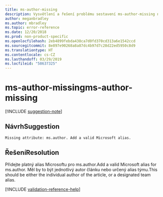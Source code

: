 ```yaml
---
title: ms-author-missing
description: Vysvětlení a řešení problému sestavení ms-author-missing na webu Docs
author: meganbradley
ms.author: mbradley
ms.topic: error-reference
ms.date: 12/20/2018
ms.prod: non-product-specific
ms.openlocfilehash: 2eb4899febda438ca7d0fd370cd313a6e1542ccd
ms.sourcegitcommit: 8e897e90268a8a87dc4b97d7c28d22ed5950c8d9
ms.translationtype: HT
ms.contentlocale: cs-CZ
ms.lasthandoff: 03/29/2019
ms.locfileid: "58637325"
---
```

# <a name="ms-author-missing"></a><span data-ttu-id="68114-103">ms-author-missing</span><span class="sxs-lookup"><span data-stu-id="68114-103">ms-author-missing</span></span>

[!INCLUDE [suggestion-note](includes/suggestion-note.md)]

## <a name="suggestion"></a><span data-ttu-id="68114-104">Návrh</span><span class="sxs-lookup"><span data-stu-id="68114-104">Suggestion</span></span>

`Missing attribute: ms.author. Add a valid Microsoft alias.`

## <a name="resolution"></a><span data-ttu-id="68114-105">Řešení</span><span class="sxs-lookup"><span data-stu-id="68114-105">Resolution</span></span>

<span data-ttu-id="68114-106">Přidejte platný alias Microsoftu pro ms.author.</span><span class="sxs-lookup"><span data-stu-id="68114-106">Add a valid Microsoft alias for ms.author.</span></span> <span data-ttu-id="68114-107">Měl by to být jednotlivý autor článku nebo určený alias týmu.</span><span class="sxs-lookup"><span data-stu-id="68114-107">This should be either the individual author of the article, or a designated team alias.</span></span>

<!--make sure to add this file to your includes folder and verify the path-->
[!INCLUDE [validation-reference-help](includes/validation-reference-help.md)]